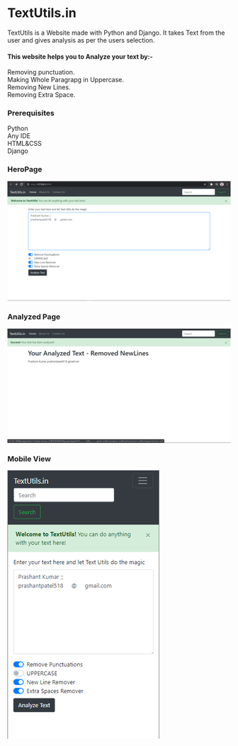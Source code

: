 <h1>TextUtils.in</h1>
TextUtils is a Website made with Python and Django. It takes Text from the user and gives analysis as per the users selection.
<h4>This website helps you to Analyze your text by:- </h4> 
Removing punctuation. <br>
Making Whole Paragrapg in Uppercase. <br>
Removing New Lines. <br>
Removing Extra Space. <br>
<h3>Prerequisites</h3> 
Python <br>
Any IDE <br>
HTML&CSS <br>
Django <br>
<h3>HeroPage</h3>



![](Images/heropage.png)



<h3>Analyzed Page</h3>



![](Images/outputpage.png)




<h3>Mobile View</h3>




![](Images/mobile.png)
